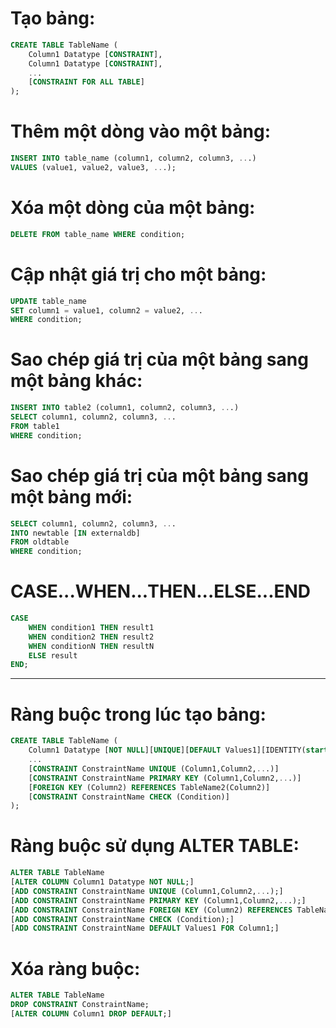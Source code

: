 # Tạo bảng:
```Sql
CREATE TABLE TableName (
    Column1 Datatype [CONSTRAINT],
    Column1 Datatype [CONSTRAINT],
    ...
    [CONSTRAINT FOR ALL TABLE]
);
```
# Thêm một dòng vào một bảng:
```Sql
INSERT INTO table_name (column1, column2, column3, ...)
VALUES (value1, value2, value3, ...);
```
# Xóa một dòng của một bảng:
```Sql
DELETE FROM table_name WHERE condition;
```
# Cập nhật giá trị cho một bảng:
```Sql
UPDATE table_name
SET column1 = value1, column2 = value2, ...
WHERE condition; 
```
# Sao chép giá trị của một bảng sang một bảng khác:
```Sql
INSERT INTO table2 (column1, column2, column3, ...)
SELECT column1, column2, column3, ...
FROM table1
WHERE condition;
```
# Sao chép giá trị của một bảng sang một bảng mới:
```Sql
SELECT column1, column2, column3, ...
INTO newtable [IN externaldb]
FROM oldtable
WHERE condition;
```
# CASE...WHEN...THEN...ELSE...END
```Sql
CASE
    WHEN condition1 THEN result1
    WHEN condition2 THEN result2
    WHEN conditionN THEN resultN
    ELSE result
END;
```
---
# Ràng buộc trong lúc tạo bảng:
```Sql
CREATE TABLE TableName (
    Column1 Datatype [NOT NULL][UNIQUE][DEFAULT Values1][IDENTITY(start,step) AUTO_INCREMENT],
    ...
    [CONSTRAINT ConstraintName UNIQUE (Column1,Column2,...)]
    [CONSTRAINT ConstraintName PRIMARY KEY (Column1,Column2,...)]
    [FOREIGN KEY (Column2) REFERENCES TableName2(Column2)]
    [CONSTRAINT ConstraintName CHECK (Condition)]
);
```
# Ràng buộc sử dụng ALTER TABLE:
```Sql
ALTER TABLE TableName
[ALTER COLUMN Column1 Datatype NOT NULL;]
[ADD CONSTRAINT ConstraintName UNIQUE (Column1,Column2,...);]
[ADD CONSTRAINT ConstraintName PRIMARY KEY (Column1,Column2,...);]
[ADD CONSTRAINT ConstraintName FOREIGN KEY (Column2) REFERENCES TableName2(Column2);]
[ADD CONSTRAINT ConstraintName CHECK (Condition);]
[ADD CONSTRAINT ConstraintName DEFAULT Values1 FOR Column1;]
```
# Xóa ràng buộc:
```Sql
ALTER TABLE TableName
DROP CONSTRAINT ConstraintName;
[ALTER COLUMN Column1 DROP DEFAULT;]
```